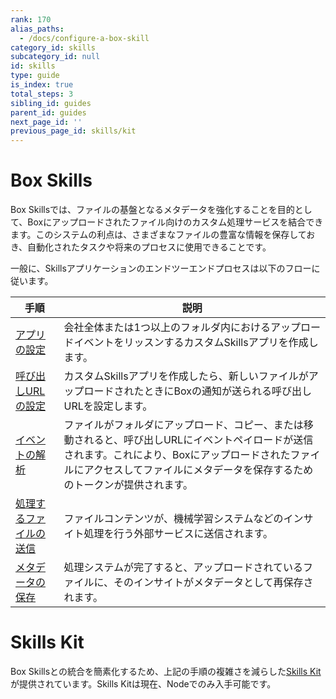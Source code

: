 ```yaml
---
rank: 170
alias_paths:
  - /docs/configure-a-box-skill
category_id: skills
subcategory_id: null
id: skills
type: guide
is_index: true
total_steps: 3
sibling_id: guides
parent_id: guides
next_page_id: ''
previous_page_id: skills/kit
---
```

# Box Skills

Box Skillsでは、ファイルの基盤となるメタデータを強化することを目的として、Boxにアップロードされたファイル向けのカスタム処理サービスを結合できます。このシステムの利点は、さまざまなファイルの豊富な情報を保存しておき、自動化されたタスクや将来のプロセスに使用できることです。

一般に、Skillsアプリケーションのエンドツーエンドプロセスは以下のフローに従います。

<!-- markdownlint-disable line-length -->

| 手順                                                 | 説明                                                                                                                   |
| -------------------------------------------------- | -------------------------------------------------------------------------------------------------------------------- |
| [アプリの設定](guide://applications/custom-skills/setup) | 会社全体または1つ以上のフォルダ内におけるアップロードイベントをリッスンするカスタムSkillsアプリを作成します。                                                           |
| [呼び出しURLの設定](guide://skills/invocation-url)        | カスタムSkillsアプリを作成したら、新しいファイルがアップロードされたときにBoxの通知が送られる呼び出しURLを設定します。                                                    |
| [イベントの解析](guide://skills/handle/payload)           | ファイルがフォルダにアップロード、コピー、または移動されると、呼び出しURLにイベントペイロードが送信されます。これにより、Boxにアップロードされたファイルにアクセスしてファイルにメタデータを保存するためのトークンが提供されます。 |
| [処理するファイルの送信](guide://skills/examples)             | ファイルコンテンツが、機械学習システムなどのインサイト処理を行う外部サービスに送信されます。                                                                       |
| [メタデータの保存](guide://skills/handle/metadata)         | 処理システムが完了すると、アップロードされているファイルに、そのインサイトがメタデータとして再保存されます。                                                               |

<!-- markdownlint-enable line-length -->

<Message>

# Skills Kit

Box Skillsとの統合を簡素化するため、上記の手順の複雑さを減らした[Skills Kit](guide://skills/kit)が提供されています。Skills Kitは現在、Nodeでのみ入手可能です。

</Message>
